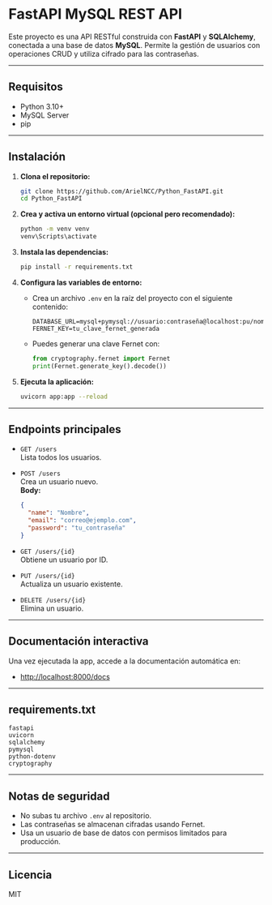 # FastAPI MySQL REST API

Este proyecto es una API RESTful construida con **FastAPI** y **SQLAlchemy**, conectada a una base de datos **MySQL**. Permite la gestión de usuarios con operaciones CRUD y utiliza cifrado para las contraseñas.

---

## Requisitos

- Python 3.10+
- MySQL Server
- pip

---

## Instalación

1. **Clona el repositorio:**
   ```bash
   git clone https://github.com/ArielNCC/Python_FastAPI.git
   cd Python_FastAPI
   ```

2. **Crea y activa un entorno virtual (opcional pero recomendado):**
   ```bash
   python -m venv venv
   venv\Scripts\activate
   ```

3. **Instala las dependencias:**
   ```bash
   pip install -r requirements.txt
   ```

4. **Configura las variables de entorno:**
   - Crea un archivo `.env` en la raíz del proyecto con el siguiente contenido:
     ```
     DATABASE_URL=mysql+pymysql://usuario:contraseña@localhost:pu/nombre_db
     FERNET_KEY=tu_clave_fernet_generada
     ```
   - Puedes generar una clave Fernet con:
     ```python
     from cryptography.fernet import Fernet
     print(Fernet.generate_key().decode())
     ```

5. **Ejecuta la aplicación:**
   ```bash
   uvicorn app:app --reload
   ```

---

## Endpoints principales

- `GET /users`  
  Lista todos los usuarios.

- `POST /users`  
  Crea un usuario nuevo.  
  **Body:**  
  ```json
  {
    "name": "Nombre",
    "email": "correo@ejemplo.com",
    "password": "tu_contraseña"
  }
  ```

- `GET /users/{id}`  
  Obtiene un usuario por ID.

- `PUT /users/{id}`  
  Actualiza un usuario existente.

- `DELETE /users/{id}`  
  Elimina un usuario.

---

## Documentación interactiva

Una vez ejecutada la app, accede a la documentación automática en:  
- [http://localhost:8000/docs](http://localhost:8000/docs)

---

## requirements.txt

```
fastapi
uvicorn
sqlalchemy
pymysql
python-dotenv
cryptography
```

---

## Notas de seguridad

- No subas tu archivo `.env` al repositorio.
- Las contraseñas se almacenan cifradas usando Fernet.
- Usa un usuario de base de datos con permisos limitados para producción.

---

## Licencia

MIT

